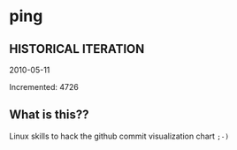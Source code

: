 # ping

## HISTORICAL ITERATION
2010-05-11

Incremented: 4726

## What is this?? 
Linux skills to hack the github commit visualization chart `;-)`
